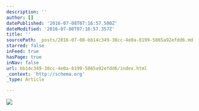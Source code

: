 ```yaml
---
description: ''
author: []
datePublished: '2016-07-08T07:16:57.500Z'
dateModified: '2016-07-08T07:16:57.357Z'
title: ''
sourcePath: _posts/2016-07-08-bb14c349-38cc-4e0a-8199-5865a92efdd6.md
starred: false
inFeed: true
hasPage: true
inNav: false
url: bb14c349-38cc-4e0a-8199-5865a92efdd6/index.html
_context: 'http://schema.org'
_type: Article

---
```

![](https://the-grid-user-content.s3-us-west-2.amazonaws.com/ab8c570c-5b31-4408-bc6c-ec1c7ad239de.jpg)